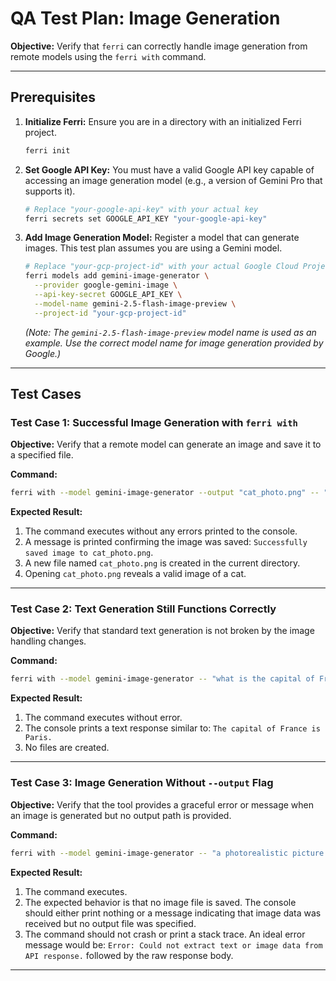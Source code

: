 # QA Test Plan: Image Generation

**Objective:** Verify that `ferri` can correctly handle image generation from remote models using the `ferri with` command.

---

## Prerequisites

1.  **Initialize Ferri:** Ensure you are in a directory with an initialized Ferri project.
    ```bash
    ferri init
    ```

2.  **Set Google API Key:** You must have a valid Google API key capable of accessing an image generation model (e.g., a version of Gemini Pro that supports it).
    ```bash
    # Replace "your-google-api-key" with your actual key
    ferri secrets set GOOGLE_API_KEY "your-google-api-key"
    ```

3.  **Add Image Generation Model:** Register a model that can generate images. This test plan assumes you are using a Gemini model.
    ```bash
    # Replace "your-gcp-project-id" with your actual Google Cloud Project ID
    ferri models add gemini-image-generator \
      --provider google-gemini-image \
      --api-key-secret GOOGLE_API_KEY \
      --model-name gemini-2.5-flash-image-preview \
      --project-id "your-gcp-project-id"
    ```
    *(Note: The `gemini-2.5-flash-image-preview` model name is used as an example. Use the correct model name for image generation provided by Google.)*

---

## Test Cases

### Test Case 1: Successful Image Generation with `ferri with`

**Objective:** Verify that a remote model can generate an image and save it to a specified file.

**Command:**
```bash
ferri with --model gemini-image-generator --output "cat_photo.png" -- "a photorealistic picture of a cat"
```

**Expected Result:**
1.  The command executes without any errors printed to the console.
2.  A message is printed confirming the image was saved: `Successfully saved image to cat_photo.png`.
3.  A new file named `cat_photo.png` is created in the current directory.
4.  Opening `cat_photo.png` reveals a valid image of a cat.

---

### Test Case 2: Text Generation Still Functions Correctly

**Objective:** Verify that standard text generation is not broken by the image handling changes.

**Command:**
```bash
ferri with --model gemini-image-generator -- "what is the capital of France?"
```

**Expected Result:**
1.  The command executes without error.
2.  The console prints a text response similar to: `The capital of France is Paris.`
3.  No files are created.

---

### Test Case 3: Image Generation Without `--output` Flag

**Objective:** Verify that the tool provides a graceful error or message when an image is generated but no output path is provided.

**Command:**
```bash
ferri with --model gemini-image-generator -- "a photorealistic picture of a dog"
```

**Expected Result:**
1.  The command executes.
2.  The expected behavior is that no image file is saved. The console should either print nothing or a message indicating that image data was received but no output file was specified.
3.  The command should not crash or print a stack trace. An ideal error message would be: `Error: Could not extract text or image data from API response.` followed by the raw response body.

---

